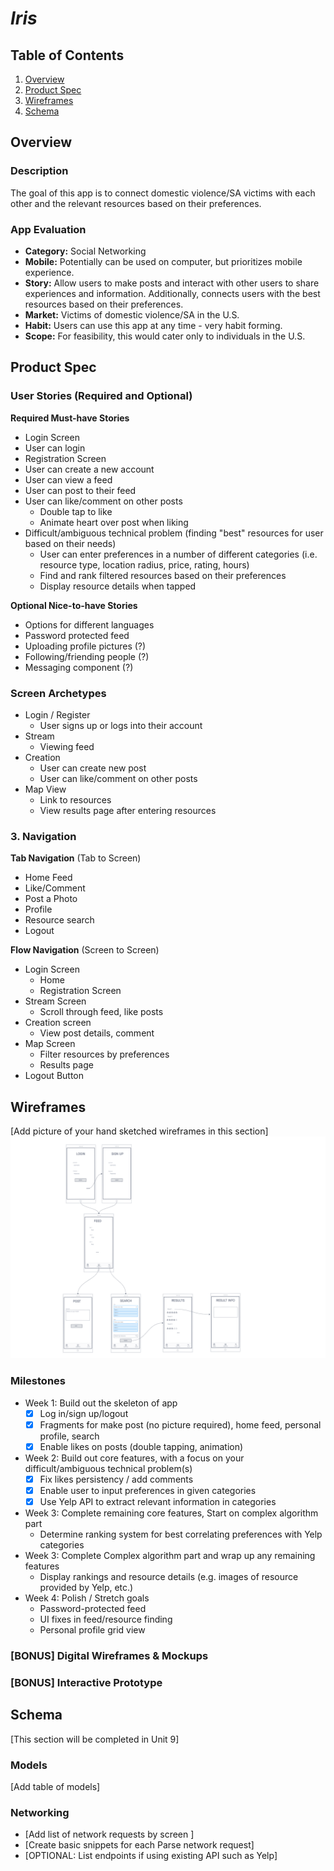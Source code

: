 # *Iris*

## Table of Contents
1. [Overview](#Overview)
1. [Product Spec](#Product-Spec)
1. [Wireframes](#Wireframes)
2. [Schema](#Schema)

## Overview
### Description
The goal of this app is to connect domestic violence/SA victims with each other and the relevant resources based on their preferences.

### App Evaluation

- **Category:** Social Networking
- **Mobile:** Potentially can be used on computer, but prioritizes mobile experience. 
- **Story:** Allow users to make posts and interact with other users to share experiences and information. Additionally, connects users with the best resources based on their preferences.
- **Market:** Victims of domestic violence/SA in the U.S.
- **Habit:** Users can use this app at any time - very habit forming.
- **Scope:** For feasibility, this would cater only to individuals in the U.S.

## Product Spec

### User Stories (Required and Optional)

**Required Must-have Stories**

* Login Screen
* User can login
* Registration Screen
* User can create a new account
* User can view a feed
* User can post to their feed
* User can like/comment on other posts
   * Double tap to like
   * Animate heart over post when liking
* Difficult/ambiguous technical problem (finding "best" resources for user based on their needs)
   * User can enter preferences in a number of different categories (i.e. resource type, location radius, price, rating, hours)
   * Find and rank filtered resources based on their preferences
   * Display resource details when tapped

**Optional Nice-to-have Stories**

* Options for different languages
* Password protected feed
* Uploading profile pictures (?)
* Following/friending people (?)
* Messaging component (?)

### Screen Archetypes

* Login / Register
    * User signs up or logs into their account 
* Stream
   * Viewing feed
* Creation
    * User can create new post
    * User can like/comment on other posts
* Map View
    * Link to resources
    * View results page after entering resources

### 3. Navigation

**Tab Navigation** (Tab to Screen)

* Home Feed
* Like/Comment
* Post a Photo
* Profile
* Resource search
* Logout

**Flow Navigation** (Screen to Screen)

* Login Screen
    * Home
    * Registration Screen
* Stream Screen
    * Scroll through feed, like posts
* Creation screen
    * View post details, comment
* Map Screen
    * Filter resources by preferences
    * Results page
* Logout Button

## Wireframes
[Add picture of your hand sketched wireframes in this section]
<img src="https://github.com/evaprakash/FBUApp/blob/master/FBUApp.png" width=600>

### Milestones

* Week 1: Build out the skeleton of app
   * [X] Log in/sign up/logout
   * [X] Fragments for make post (no picture required), home feed, personal profile, search 
   * [X] Enable likes on posts (double tapping, animation)
* Week 2: Build out core features, with a focus on your difficult/ambiguous technical problem(s)
   * [X] Fix likes persistency / add comments
   * [X] Enable user to input preferences in given categories
   * [X] Use Yelp API to extract relevant information in categories
* Week 3: Complete remaining core features, Start on complex algorithm part
   * Determine ranking system for best correlating preferences with Yelp categories
* Week 3: Complete Complex algorithm part and wrap up any remaining features
   * Display rankings and resource details (e.g. images of resource provided by Yelp, etc.)
* Week 4: Polish / Stretch goals
   * Password-protected feed
   * UI fixes in feed/resource finding
   * Personal profile grid view

### [BONUS] Digital Wireframes & Mockups

### [BONUS] Interactive Prototype

## Schema 
[This section will be completed in Unit 9]
### Models
[Add table of models]
### Networking
- [Add list of network requests by screen ]
- [Create basic snippets for each Parse network request]
- [OPTIONAL: List endpoints if using existing API such as Yelp]
